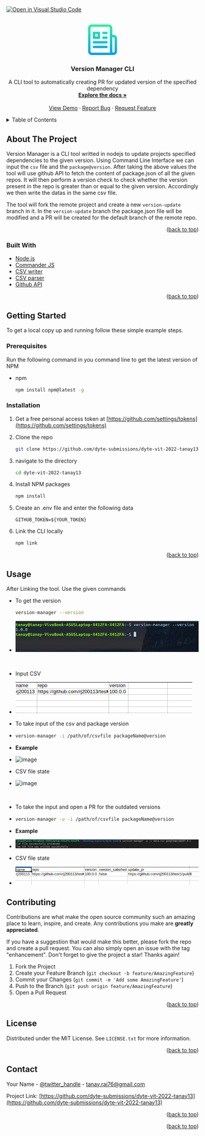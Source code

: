 [![Open in Visual Studio Code](https://classroom.github.com/assets/open-in-vscode-c66648af7eb3fe8bc4f294546bfd86ef473780cde1dea487d3c4ff354943c9ae.svg)](https://classroom.github.com/online_ide?assignment_repo_id=7948246&assignment_repo_type=AssignmentRepo)

<div id="top"></div>
<!--
*** Thanks for checking out the Best-README-Template. If you have a suggestion
*** that would make this better, please fork the repo and create a pull request
*** or simply open an issue with the tag "enhancement".
*** Don't forget to give the project a star!
*** Thanks again! Now go create something AMAZING! :D
-->

<!-- PROJECT SHIELDS -->
<!--
*** I'm using markdown "reference style" links for readability.
*** Reference links are enclosed in brackets [ ] instead of parentheses ( ).
*** See the bottom of this document for the declaration of the reference variables
*** for contributors-url, forks-url, etc. This is an optional, concise syntax you may use.
*** https://www.markdownguide.org/basic-syntax/#reference-style-links
-->

<!-- PROJECT LOGO -->
<br />
<div align="center">
  <a href="https://github.com/github_username/repo_name">
    <img src="images/logo.png" alt="Logo" width="80" height="80">
  </a>

<h3 align="center">Version Manager CLI</h3>

  <p align="center">
    A CLI tool to automatically creating PR for updated version of the specified dependency
    <br />
    <a href="https://github.com/dyte-submissions/dyte-vit-2022-tanay13"><strong>Explore the docs »</strong></a>
    <br />
    <br />
    <a href="https://github.com/dyte-submissions/dyte-vit-2022-tanay13">View Demo</a>
    ·
    <a href="https://github.com/dyte-submissions/dyte-vit-2022-tanay13/issues">Report Bug</a>
    ·
    <a href="https://github.com/dyte-submissions/dyte-vit-2022-tanay13/issues">Request Feature</a>
  </p>
</div>

<!-- TABLE OF CONTENTS -->
<details>
  <summary>Table of Contents</summary>
  <ol>
    <li>
      <a href="#about-the-project">About The Project</a>
      <ul>
        <li><a href="#built-with">Built With</a></li>
      </ul>
    </li>
    <li>
      <a href="#getting-started">Getting Started</a>
      <ul>
        <li><a href="#prerequisites">Prerequisites</a></li>
        <li><a href="#installation">Installation</a></li>
      </ul>
    </li>
    <li><a href="#usage">Usage</a></li>
    <li><a href="#roadmap">Roadmap</a></li>
    <li><a href="#contributing">Contributing</a></li>
    <li><a href="#license">License</a></li>
    <li><a href="#contact">Contact</a></li>
    <li><a href="#acknowledgments">Acknowledgments</a></li>
  </ol>
</details>

<!-- ABOUT THE PROJECT -->

## About The Project

Version Manager is a CLI tool writted in nodejs to update projects specified dependencies to the given version.
Using Command Line Interface we can input the `csv` file and the `package@version`.
After taking the above values the tool will use github API to fetch the content of package.json of all the given repos. It will then perform a version check to check whether the version present in the repo is greater than or equal to the given version.
Accordingly we then write the datas in the same csv file.

The tool will fork the remote project and create a new `version-update` branch in it. In the `version-update` branch the package.json file will be modified and a PR will be created for the default branch of the remote repo.

<p align="right">(<a href="#top">back to top</a>)</p>

### Built With

- [Node.js](https://nodejs.org/en/)
- [Commander JS](https://www.npmjs.com/package/commander)
- [CSV writer](https://www.npmjs.com/package/csv-writer)
- [CSV parser](https://www.npmjs.com/package/csv-parser)
- [Github API](https://docs.github.com/en/rest)

<p align="right">(<a href="#top">back to top</a>)</p>

<!-- GETTING STARTED -->

## Getting Started

To get a local copy up and running follow these simple example steps.

### Prerequisites

Run the following command in you command line to get the latest version of NPM

- npm
  ```sh
  npm install npm@latest -g
  ```

### Installation

1. Get a free personal access token at [https://github.com/settings/tokens](https://github.com/settings/tokens)

2. Clone the repo
   ```sh
   git clone https://github.com/dyte-submissions/dyte-vit-2022-tanay13.git
   ```
3. navigate to the directory

   ```sh
   cd dyte-vit-2022-tanay13
   ```

4. Install NPM packages
   ```sh
   npm install
   ```
5. Create an .env file and enter the following data

   ```
   GITHUB_TOKEN=${YOUR_TOKEN}

   ```

6. Link the CLI locally

   ```sh
   npm link
   ```

<p align="right">(<a href="#top">back to top</a>)</p>

<!-- USAGE EXAMPLES -->

## Usage

After Linking the tool. Use the given commands

- To get the version
  ```sh
  version-manager --version
  ```
- ![image](images/version.png)

<br>

- Input CSV
- ![image](images/initially.png)

- To take input of the csv and package version
- ```sh
  version-manager -i /path/of/csvfile packageName@version
  ```
- <b>Example</b>

- ![image](images/cli1.png)

- CSV file state
- ![image](images/csv2.png)

<br>

- To take the input and open a PR for the outdated versions
- ```sh
  version-manager -u -i /path/of/csvfile packageName@version
  ```
- <b>Example</b>

- ![image](images/cli2.png)

- CSV file state
- ![image](images/csv3.png)

<!-- CONTRIBUTING -->

## Contributing

Contributions are what make the open source community such an amazing place to learn, inspire, and create. Any contributions you make are **greatly appreciated**.

If you have a suggestion that would make this better, please fork the repo and create a pull request. You can also simply open an issue with the tag "enhancement".
Don't forget to give the project a star! Thanks again!

1. Fork the Project
2. Create your Feature Branch (`git checkout -b feature/AmazingFeature`)
3. Commit your Changes (`git commit -m 'Add some AmazingFeature'`)
4. Push to the Branch (`git push origin feature/AmazingFeature`)
5. Open a Pull Request

<p align="right">(<a href="#top">back to top</a>)</p>

<!-- LICENSE -->

## License

Distributed under the MIT License. See `LICENSE.txt` for more information.

<p align="right">(<a href="#top">back to top</a>)</p>

<!-- CONTACT -->

## Contact

Your Name - [@twitter_handle](https://twitter.com/tanayhere) - tanay.raj76@gmail.com

Project Link: [https://github.com/dyte-submissions/dyte-vit-2022-tanay13](https://github.com/dyte-submissions/dyte-vit-2022-tanay13)

<p align="right">(<a href="#top">back to top</a>)</p>

<p align="right">(<a href="#top">back to top</a>)</p>

<!-- MARKDOWN LINKS & IMAGES -->
<!-- https://www.markdownguide.org/basic-syntax/#reference-style-links -->

[contributors-shield]: https://img.shields.io/github/contributors/github_username/repo_name.svg?style=for-the-badge
[contributors-url]: https://github.com/github_username/repo_name/graphs/contributors
[forks-shield]: https://img.shields.io/github/forks/github_username/repo_name.svg?style=for-the-badge
[forks-url]: https://github.com/github_username/repo_name/network/members
[stars-shield]: https://img.shields.io/github/stars/github_username/repo_name.svg?style=for-the-badge
[stars-url]: https://github.com/github_username/repo_name/stargazers
[issues-shield]: https://img.shields.io/github/issues/github_username/repo_name.svg?style=for-the-badge
[issues-url]: https://github.com/github_username/repo_name/issues
[license-shield]: https://img.shields.io/github/license/github_username/repo_name.svg?style=for-the-badge
[license-url]: https://github.com/github_username/repo_name/blob/master/LICENSE.txt
[linkedin-shield]: https://img.shields.io/badge/-LinkedIn-black.svg?style=for-the-badge&logo=linkedin&colorB=555
[linkedin-url]: https://linkedin.com/in/linkedin_username
[product-screenshot]: images/screenshot.png
